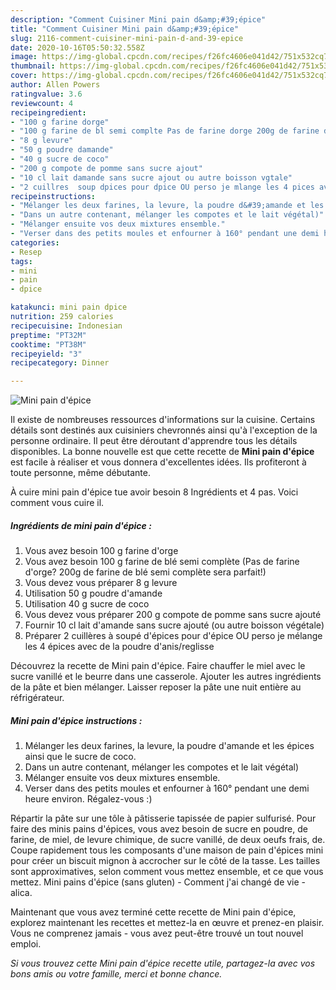 ```yaml
---
description: "Comment Cuisiner Mini pain d&amp;#39;épice"
title: "Comment Cuisiner Mini pain d&amp;#39;épice"
slug: 2116-comment-cuisiner-mini-pain-d-and-39-epice
date: 2020-10-16T05:50:32.558Z
image: https://img-global.cpcdn.com/recipes/f26fc4606e041d42/751x532cq70/mini-pain-depice-photo-principale-de-la-recette.jpg
thumbnail: https://img-global.cpcdn.com/recipes/f26fc4606e041d42/751x532cq70/mini-pain-depice-photo-principale-de-la-recette.jpg
cover: https://img-global.cpcdn.com/recipes/f26fc4606e041d42/751x532cq70/mini-pain-depice-photo-principale-de-la-recette.jpg
author: Allen Powers
ratingvalue: 3.6
reviewcount: 4
recipeingredient:
- "100 g farine dorge"
- "100 g farine de bl semi complte Pas de farine dorge 200g de farine de bl semi complte sera parfait"
- "8 g levure"
- "50 g poudre damande"
- "40 g sucre de coco"
- "200 g compote de pomme sans sucre ajout"
- "10 cl lait damande sans sucre ajout ou autre boisson vgtale"
- "2 cuillres  soup dpices pour dpice OU perso je mlange les 4 pices avec de la poudre danisreglisse"
recipeinstructions:
- "Mélanger les deux farines, la levure, la poudre d&#39;amande et les épices ainsi que le sucre de coco."
- "Dans un autre contenant, mélanger les compotes et le lait végétal)"
- "Mélanger ensuite vos deux mixtures ensemble."
- "Verser dans des petits moules et enfourner à 160° pendant une demi heure environ. Régalez-vous :)"
categories:
- Resep
tags:
- mini
- pain
- dpice

katakunci: mini pain dpice 
nutrition: 259 calories
recipecuisine: Indonesian
preptime: "PT32M"
cooktime: "PT38M"
recipeyield: "3"
recipecategory: Dinner

---
```



![Mini pain d&#39;épice](https://img-global.cpcdn.com/recipes/f26fc4606e041d42/751x532cq70/mini-pain-depice-photo-principale-de-la-recette.jpg)

Il existe de nombreuses ressources d'informations sur la cuisine. Certains détails sont destinés aux cuisiniers chevronnés ainsi qu'à l'exception de la personne ordinaire. Il peut être déroutant d'apprendre tous les détails disponibles. La bonne nouvelle est que cette recette de <strong> Mini pain d&#39;épice </strong> est facile à réaliser et vous donnera d'excellentes idées. Ils profiteront à toute personne, même débutante.

<!--inarticleads1-->

À cuire mini pain d&#39;épice tue avoir besoin 8 Ingrédients et 4 pas. Voici comment vous cuire il.

##### Ingrédients de mini pain d&#39;épice :

1. Vous avez besoin 100 g farine d&#39;orge
1. Vous avez besoin 100 g farine de blé semi complète (Pas de farine d&#39;orge? 200g de farine de blé semi complète sera parfait!)
1. Vous devez vous préparer 8 g levure
1. Utilisation 50 g poudre d&#39;amande
1. Utilisation 40 g sucre de coco
1. Vous devez vous préparer 200 g compote de pomme sans sucre ajouté
1. Fournir 10 cl lait d&#39;amande sans sucre ajouté (ou autre boisson végétale)
1. Préparer 2 cuillères à soupé d&#39;épices pour d&#39;épice OU perso je mélange les 4 épices avec de la poudre d&#39;anis/reglisse


Découvrez la recette de Mini pain d&#39;épice. Faire chauffer le miel avec le sucre vanillé et le beurre dans une casserole. Ajouter les autres ingrédients de la pâte et bien mélanger. Laisser reposer la pâte une nuit entière au réfrigérateur. 

<!--inarticleads2-->

##### Mini pain d&#39;épice instructions :

1. Mélanger les deux farines, la levure, la poudre d&#39;amande et les épices ainsi que le sucre de coco.
1. Dans un autre contenant, mélanger les compotes et le lait végétal)
1. Mélanger ensuite vos deux mixtures ensemble.
1. Verser dans des petits moules et enfourner à 160° pendant une demi heure environ. Régalez-vous :)


Répartir la pâte sur une tôle à pâtisserie tapissée de papier sulfurisé. Pour faire des minis pains d&#39;épices, vous avez besoin de sucre en poudre, de farine, de miel, de levure chimique, de sucre vanillé, de deux oeufs frais, de. Coupe rapidement tous les composants d&#39;une maison de pain d&#39;épices mini pour créer un biscuit mignon à accrocher sur le côté de la tasse. Les tailles sont approximatives, selon comment vous mettez ensemble, et ce que vous mettez. Mini pains d&#39;épice (sans gluten) - Comment j&#39;ai changé de vie - alica. 

<!--inarticleads1-->

<p>
Maintenant que vous avez terminé cette recette de Mini pain d&#39;épice, explorez maintenant les recettes et mettez-la en œuvre et prenez-en plaisir. Vous ne comprenez jamais - vous avez peut-être trouvé un tout nouvel emploi.
</p>

<p>
<i>Si vous trouvez cette Mini pain d&#39;épice recette utile, partagez-la avec vos bons amis ou votre famille, merci et bonne chance.</i>
</p>
